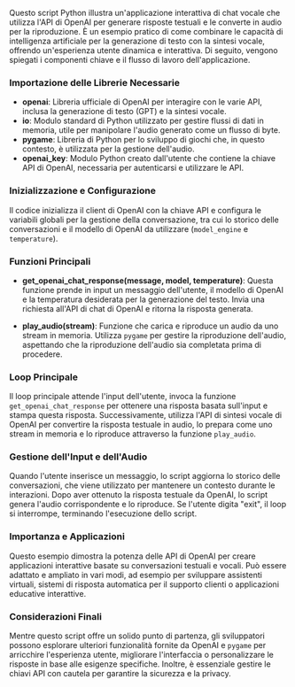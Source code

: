 Questo script Python illustra un'applicazione interattiva di chat vocale che utilizza l'API di OpenAI per generare risposte testuali e le converte in audio per la riproduzione. È un esempio pratico di come combinare le capacità di intelligenza artificiale per la generazione di testo con la sintesi vocale, offrendo un'esperienza utente dinamica e interattiva. Di seguito, vengono spiegati i componenti chiave e il flusso di lavoro dell'applicazione.

### Importazione delle Librerie Necessarie

- **openai**: Libreria ufficiale di OpenAI per interagire con le varie API, inclusa la generazione di testo (GPT) e la sintesi vocale.
- **io**: Modulo standard di Python utilizzato per gestire flussi di dati in memoria, utile per manipolare l'audio generato come un flusso di byte.
- **pygame**: Libreria di Python per lo sviluppo di giochi che, in questo contesto, è utilizzata per la gestione dell'audio.
- **openai_key**: Modulo Python creato dall'utente che contiene la chiave API di OpenAI, necessaria per autenticarsi e utilizzare le API.

### Inizializzazione e Configurazione

Il codice inizializza il client di OpenAI con la chiave API e configura le variabili globali per la gestione della conversazione, tra cui lo storico delle conversazioni e il modello di OpenAI da utilizzare (`model_engine` e `temperature`).

### Funzioni Principali

- **get_openai_chat_response(message, model, temperature)**: Questa funzione prende in input un messaggio dell'utente, il modello di OpenAI e la temperatura desiderata per la generazione del testo. Invia una richiesta all'API di chat di OpenAI e ritorna la risposta generata.

- **play_audio(stream)**: Funzione che carica e riproduce un audio da uno stream in memoria. Utilizza `pygame` per gestire la riproduzione dell'audio, aspettando che la riproduzione dell'audio sia completata prima di procedere.

### Loop Principale

Il loop principale attende l'input dell'utente, invoca la funzione `get_openai_chat_response` per ottenere una risposta basata sull'input e stampa questa risposta. Successivamente, utilizza l'API di sintesi vocale di OpenAI per convertire la risposta testuale in audio, lo prepara come uno stream in memoria e lo riproduce attraverso la funzione `play_audio`.

### Gestione dell'Input e dell'Audio

Quando l'utente inserisce un messaggio, lo script aggiorna lo storico delle conversazioni, che viene utilizzato per mantenere un contesto durante le interazioni. Dopo aver ottenuto la risposta testuale da OpenAI, lo script genera l'audio corrispondente e lo riproduce. Se l'utente digita "exit", il loop si interrompe, terminando l'esecuzione dello script.

### Importanza e Applicazioni

Questo esempio dimostra la potenza delle API di OpenAI per creare applicazioni interattive basate su conversazioni testuali e vocali. Può essere adattato e ampliato in vari modi, ad esempio per sviluppare assistenti virtuali, sistemi di risposta automatica per il supporto clienti o applicazioni educative interattive.

### Considerazioni Finali

Mentre questo script offre un solido punto di partenza, gli sviluppatori possono esplorare ulteriori funzionalità fornite da OpenAI e `pygame` per arricchire l'esperienza utente, migliorare l'interfaccia o personalizzare le risposte in base alle esigenze specifiche. Inoltre, è essenziale gestire le chiavi API con cautela per garantire la sicurezza e la privacy.
